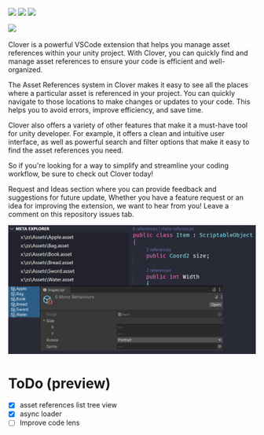 [![](https://img.shields.io/visual-studio-marketplace/v/november.clover-unity)](https://marketplace.visualstudio.com/items?itemName=november.clover-unity)
[![](https://img.shields.io/visual-studio-marketplace/d/november.clover-unity)](https://marketplace.visualstudio.com/items?itemName=november.clover-unity)
![](https://img.shields.io/github/license/novemberi/clover)

<img width="25%" src="https://raw.githubusercontent.com/novemberi/clover/master/resources/clover-wide.png"/>

Clover is a powerful VSCode extension that helps you manage asset references within your unity project. With Clover, you can quickly find and manage asset references to ensure your code is efficient and well-organized.

The Asset References system in Clover makes it easy to see all the places where a particular asset is referenced in your project. You can quickly navigate to those locations to make changes or updates to your code. This helps you to avoid errors, improve efficiency, and save time.

Clover also offers a variety of other features that make it a must-have tool for unity developer. For example, it offers a clean and intuitive user interface, as well as powerful search and filter options that make it easy to find the asset references you need.

So if you're looking for a way to simplify and streamline your coding workflow, be sure to check out Clover today!

Request and Ideas section where you can provide feedback and suggestions for future update, Whether you have a feature request or an idea for improving the extension, we want to hear from you! Leave a comment on this repository issues tab.

![clover-introduce](/resources/clover-introduce-preview-1.png)

# ToDo (preview)

- [x] asset references list tree view
- [x] async loader
- [ ] Improve code lens
